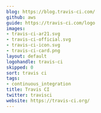 ```yaml
---
blog: https://blog.travis-ci.com/
github: aws
guide: https://travis-ci.com/logo
images:
- travis-ci-ar21.svg
- travis-ci-official.svg
- travis-ci-icon.svg
- travis-ci-card.png
layout: default
logohandle: travis-ci
skipped: 0
sort: travis ci
tags:
- continuous_integration
title: Travis CI
twitter: travisci
website: https://travis-ci.org/
---
```


